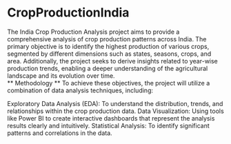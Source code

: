 # CropProductionIndia <br>
The India Crop Production Analysis project aims to provide a comprehensive analysis of crop production patterns across India. The primary objective is to identify the highest production of various crops, segmented by different dimensions such as states, seasons, crops, and area. Additionally, the project seeks to derive insights related to year-wise production trends, enabling a deeper understanding of the agricultural landscape and its evolution over time. <br>
** Methodology **
To achieve these objectives, the project will utilize a combination of data analysis techniques, including:

Exploratory Data Analysis (EDA): To understand the distribution, trends, and relationships within the crop production data.
Data Visualization: Using tools like Power BI to create interactive dashboards that represent the analysis results clearly and intuitively.
Statistical Analysis: To identify significant patterns and correlations in the data.

